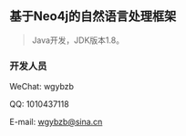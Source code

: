 
## 基于Neo4j的自然语言处理框架

> Java开发，JDK版本1.8。

### 开发人员

WeChat: wgybzb

QQ: 1010437118

E-mail: wgybzb@sina.cn

